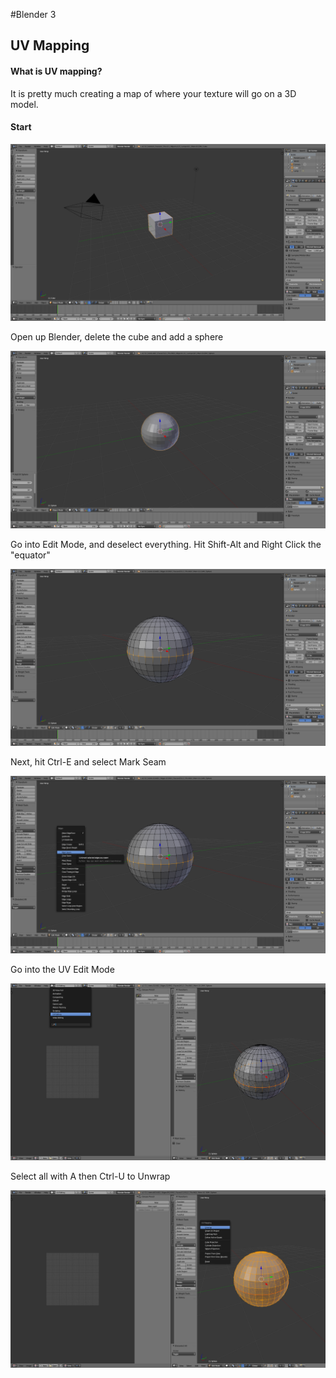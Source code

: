 #Blender 3
## UV Mapping
####  What is UV mapping?
It is pretty much creating a map of where your texture will go on a 3D model.
#### Start
![](start.png)

Open up Blender, delete the cube and add a sphere

![](sphere.PNG)

Go into Edit Mode, and deselect everything. Hit Shift-Alt and Right Click the "equator"

![](shiftaltrightlclick.PNG)

Next, hit Ctrl-E and select Mark Seam

![](ctrlemarkseam.PNG)

Go into the UV Edit Mode

![](UVeditmode.PNG)

Select all with A then Ctrl-U to Unwrap

![](actrlu.PNG)

